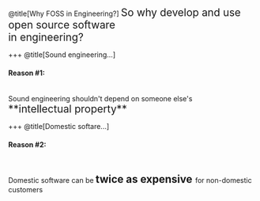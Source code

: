 @title[Why FOSS in Engineering?]
<span style="font-size:150%">
So why develop and use<br>
open source software<br>
in engineering?<br>
</span>

+++
@title[Sound engineering...]
#### **Reason #1:**
<br>
Sound engineering
shouldn't depend on
someone else's
<span style="font-size:150%">
**intellectual property**
</span>

+++
@title[Domestic softare...]
#### **Reason #2:**
<br>

Domestic software can be
<span style="font-size:150%">
**twice as expensive**
</span>
for non-domestic customers

</span>